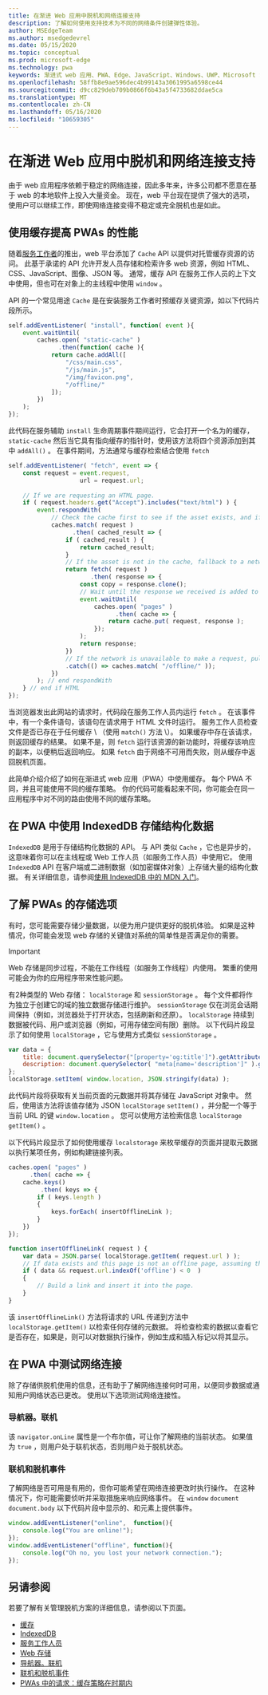 ```yaml
---
title: 在渐进 Web 应用中脱机和网络连接支持
description: 了解如何使用支持技术为不同的网络条件创建弹性体验。
author: MSEdgeTeam
ms.author: msedgedevrel
ms.date: 05/15/2020
ms.topic: conceptual
ms.prod: microsoft-edge
ms.technology: pwa
keywords: 渐进式 web 应用、PWA、Edge、JavaScript、Windows、UWP、Microsoft Store
ms.openlocfilehash: 58ffb8e9ae596dec4b99143a3061995a6598ce44
ms.sourcegitcommit: d9cc829deb709b0866f6b43a5f4733682ddae5ca
ms.translationtype: MT
ms.contentlocale: zh-CN
ms.lasthandoff: 05/16/2020
ms.locfileid: "10659305"
---
```

# 在渐进 Web 应用中脱机和网络连接支持

由于 web 应用程序依赖于稳定的网络连接，因此多年来，许多公司都不愿意在基于 web 的本地软件上投入大量资金。 现在，web 平台现在提供了强大的选项，使用户可以继续工作，即使网络连接变得不稳定或完全脱机也是如此。

## 使用缓存提高 PWAs 的性能

随着[服务工作者][MDNServiceWorker]的推出，web 平台添加了 `Cache` API 以提供对托管缓存资源的访问。 此基于承诺的 API 允许开发人员存储和检索许多 web 资源，例如 HTML、CSS、JavaScript、图像、JSON 等。 通常，缓存 API 在服务工作人员的上下文中使用，但也可在对象上的主线程中使用 `window` 。

API 的一个常见用途 `Cache` 是在安装服务工作者时预缓存关键资源，如以下代码片段所示。  

```javascript
self.addEventListener( "install", function( event ){
    event.waitUntil(
        caches.open( "static-cache" )
              .then(function( cache ){
            return cache.addAll([
                "/css/main.css",
                "/js/main.js",
                "/img/favicon.png",
                "/offline/"
            ]);
        })
    );
});
```  

此代码在服务辅助 `install` 生命周期事件期间运行，它会打开一个名为的缓存， `static-cache` 然后当它具有指向缓存的指针时，使用该方法将四个资源添加到其中 `addAll()` 。  在事件期间，方法通常与缓存检索结合使用 `fetch`   

```javascript
self.addEventListener( "fetch", event => {
    const request = event.request,
                    url = request.url;
    
    // If we are requesting an HTML page.
    if ( request.headers.get("Accept").includes("text/html") ) {
        event.respondWith(
            // Check the cache first to see if the asset exists, and if it does, return the cached asset.
            caches.match( request )
                  .then( cached_result => {
                if ( cached_result ) {
                    return cached_result;
                }
                // If the asset is not in the cache, fallback to a network request for the asset, and proceed to cache the result.
                return fetch( request )
                       .then( response => {
                    const copy = response.clone();
                    // Wait until the response we received is added to the cache.
                    event.waitUntil(
                        caches.open( "pages" )
                              .then( cache => {
                            return cache.put( request, response );
                        });
                    );
                    return response;
                })
                // If the network is unavailable to make a request, pull the offline page out of the cache.
                .catch(() => caches.match( "/offline/" ));
            })
        ); // end respondWith
    } // end if HTML
});
```  

当浏览器发出此网站的请求时，代码段在服务工作人员内运行 `fetch` 。 在该事件中，有一个条件语句，该语句在请求用于 HTML 文件时运行。 服务工作人员检查文件是否已存在于任何缓存 \ （使用 `match()` 方法 \）。 如果缓存中存在该请求，则返回缓存的结果。 如果不是，则 `fetch` 运行该资源的新功能时，将缓存该响应的副本，以便稍后返回响应。 如果 `fetch` 由于网络不可用而失败，则从缓存中返回脱机页面。

此简单介绍介绍了如何在渐进式 web 应用（PWA）中使用缓存。 每个 PWA 不同，并且可能使用不同的缓存策略。 你的代码可能看起来不同，你可能会在同一应用程序中对不同的路由使用不同的缓存策略。

## 在 PWA 中使用 IndexedDB 存储结构化数据

`IndexedDB` 是用于存储结构化数据的 API。 与 API 类似 `Cache` ，它也是异步的，这意味着你可以在主线程或 Web 工作人员（如服务工作人员）中使用它。 使用 `IndexedDB` API 在客户端或二进制数据（如加密媒体对象）上存储大量的结构化数据。 有关详细信息，请参阅[使用 IndexedDB 中的 MDN 入门][MDNIndexeddbApiUsing]。

## 了解 PWAs 的存储选项

有时，您可能需要存储少量数据，以便为用户提供更好的脱机体验。 如果是这种情况，你可能会发现 web 存储的关键值对系统的简单性是否满足你的需要。  

> [!IMPORTANT]
> Web 存储是同步过程，不能在工作线程（如服务工作线程）内使用。 繁重的使用可能会为你的应用程序带来性能问题。 


有2种类型的 Web 存储： `localStorage` 和 `sessionStorage` 。 每个文件都将作为独立于创建它的域的独立数据存储进行维护。 `sessionStorage` 仅在浏览会话期间保持（例如，浏览器处于打开状态，包括刷新和还原）。 `localStorage` 持续到数据被代码、用户或浏览器（例如，可用存储空间有限）删除。 以下代码片段显示了如何使用 `localStorage` ，它与使用方式类似 `sessionStorage` 。

```javascript
var data = {
    title: document.querySelector("[property='og:title']").getAttribute("content"),
    description: document.querySelector( "meta[name='description']" ).getAttribute("content")
};
localStorage.setItem( window.location, JSON.stringify(data) );
```  

此代码片段将获取有关当前页面的元数据并将其存储在 JavaScript 对象中。 然后，使用该方法将该值存储为 JSON `localStorage` `setItem()` ，并分配一个等于当前 URL 的键 `window.location` 。 您可以使用方法检索信息 `localStorage` `getItem()` 。 

以下代码片段显示了如何使用缓存 `localstorage` 来枚举缓存的页面并提取元数据以执行某项任务，例如构建链接列表。

```javascript
caches.open( "pages" )
      .then( cache => {
    cache.keys()
         .then( keys => {
        if ( keys.length )
        {
            keys.forEach( insertOfflineLink );
        }
    })
});

function insertOfflineLink( request ) {
    var data = JSON.parse( localStorage.getItem( request.url ) );
    // If data exists and this page is not an offline page, assuming that offline pages have the word offline in the URL.
    if ( data && request.url.indexOf('offline') < 0  )
    {
        // Build a link and insert it into the page.
    }
}
```  

该 `insertOfflineLink()` 方法将请求的 URL 传递到方法中 `localStorage.getItem()` 以检索任何存储的元数据。 将检查检索的数据以查看它是否存在，如果是，则可以对数据执行操作，例如生成和插入标记以将其显示。

## 在 PWA 中测试网络连接

除了存储供脱机使用的信息，还有助于了解网络连接何时可用，以便同步数据或通知用户网络状态已更改。 使用以下选项测试网络连接性。

### 导航器。联机  

该 `navigator.onLine` 属性是一个布尔值，可让你了解网络的当前状态。 如果值为 `true` ，则用户处于联机状态，否则用户处于脱机状态。

### 联机和脱机事件  

了解网络是否可用是有用的，但你可能希望在网络连接更改时执行操作。 在这种情况下，你可能需要侦听并采取措施来响应网络事件。 在 `window` `document` `document.body` 以下代码片段中显示的、和元素上提供事件。

```javascript
window.addEventListener("online",  function(){
    console.log("You are online!");
});
window.addEventListener("offline", function(){
    console.log("Oh no, you lost your network connection.");
});
```  

## 另请参阅  

若要了解有关管理脱机方案的详细信息，请参阅以下页面。  

*   [缓存][MDNCache]  
*   [IndexedDB][MDNIndexeddbApi]  
*   [服务工作人员][MDNServiceWorker]  
*   [Web 存储][MDNWebStorageApi]  
*   [导航器。联机][MDNNavigatoronline]  
*   [联机和脱机事件][MDNNavigatoronlineOfflineEvents]  
*   [PWAs 中的请求：缓存策略在时期内][AlistapartRequestIntentCachingStrategiesAgePwas]

<!-- links -->  

[MDNCache]: https://developer.mozilla.org/docs/Web/API/Cache "缓存 |MDN"  
[MDNIndexeddbApi]: https://developer.mozilla.org/docs/Web/API/IndexedDB_API "IndexedDB API |MDN"  
[MDNIndexeddbApiUsing]: https://developer.mozilla.org/docs/Web/API/IndexedDB_API/Using_IndexedDB "使用 IndexDb-IndexDB API |MDN"  
[MDNServiceWorker]: https://developer.mozilla.org/docs/Web/API/ServiceWorker "ServiceWorker |MDN"  
[MDNWebStorageApi]: https://developer.mozilla.org/docs/Web/API/Web_Storage_API "Web 存储 API |MDN"  
[MDNNavigatoronline]: https://developer.mozilla.org/docs/Web/API/NavigatorOnLine "NavigatorOnLine |MDN"  
[MDNNavigatoronlineOfflineEvents]: https://developer.mozilla.org/docs/Web/API/NavigatorOnLine/Online_and_offline_events "联机和脱机事件-NavigatorOnLine |MDN"  

[AbookapartGoingOffline]: https://abookapart.com/products/going-offline "通过 Jeremy 基斯 | 脱机一本书分开"  

[AlistapartRequestIntentCachingStrategiesAgePwas]: https://alistapart.com/article/request-with-intent-caching-strategies-in-the-age-of-pwas "通过 PWAs 的请求：在的年龄中使用缓存策略李建 Gustafson |分离列表"  
